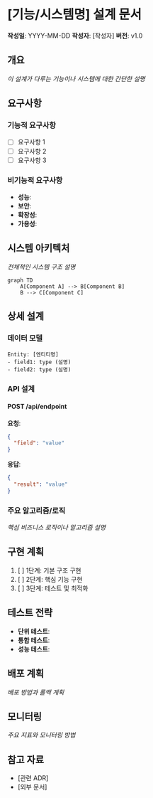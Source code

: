 # [기능/시스템명] 설계 문서

**작성일**: YYYY-MM-DD
**작성자**: [작성자]
**버전**: v1.0

## 개요
*이 설계가 다루는 기능이나 시스템에 대한 간단한 설명*

## 요구사항
### 기능적 요구사항
- [ ] 요구사항 1
- [ ] 요구사항 2
- [ ] 요구사항 3

### 비기능적 요구사항
- **성능**: 
- **보안**: 
- **확장성**: 
- **가용성**: 

## 시스템 아키텍처
*전체적인 시스템 구조 설명*

```mermaid
graph TD
    A[Component A] --> B[Component B]
    B --> C[Component C]
```

## 상세 설계

### 데이터 모델
```
Entity: [엔티티명]
- field1: type (설명)
- field2: type (설명)
```

### API 설계
#### POST /api/endpoint
**요청**:
```json
{
  "field": "value"
}
```

**응답**:
```json
{
  "result": "value"
}
```

### 주요 알고리즘/로직
*핵심 비즈니스 로직이나 알고리즘 설명*

## 구현 계획
1. [ ] 1단계: 기본 구조 구현
2. [ ] 2단계: 핵심 기능 구현  
3. [ ] 3단계: 테스트 및 최적화

## 테스트 전략
- **단위 테스트**: 
- **통합 테스트**: 
- **성능 테스트**: 

## 배포 계획
*배포 방법과 롤백 계획*

## 모니터링
*주요 지표와 모니터링 방법*

## 참고 자료
- [관련 ADR]
- [외부 문서]